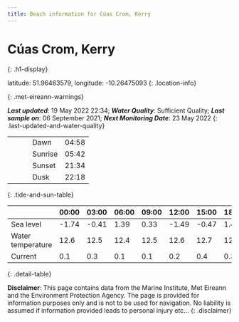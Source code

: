 ```yaml
---
title: Beach information for Cúas Crom, Kerry
---
```

# Cúas Crom, Kerry 
{: .h1-display}

latitude: 51.96463579, longitude: -10.26475093
{: .location-info}


{: .met-eireann-warnings}

___Last updated___: 19 May 2022 22:34; ___Water Quality___: Sufficient Quality;
___Last sample on___: 06 September 2021; ___Next Monitoring Date___: 23 May 2022
{: .last-updated-and-water-quality}

|   |   |   |   |   |
|---|---|---|---|---|
|   |   |   | Dawn  | 04:58 |
|   |   |   | Sunrise  | 05:42 |
|   |   |   | Sunset  | 21:34 |
|   |   |   | Dusk  | 22:18 |
{: .tide-and-sun-table}

<div></div>

| | 00:00 | 03:00 | 06:00 | 09:00 | 12:00 | 15:00 | 18:00 | 21:00 |
|---|---|---|---|---|---|---|---|---|
| Sea level | -1.74 | -0.41 | 1.39 | 0.33| -1.49 | -0.47 | 1.43 | 0.69 |
| Water temperature | 12.6 | 12.5 | 12.4 | 12.5 | 12.6 | 12.7 | 12.6 | 12.6 |
| Current | 0.1 | 0.3 | 0.1 | 0.1 | 0.2| 0.4 | 0.3 | 0.1 |
{: .detail-table}

__Disclaimer__: This page contains data from the Marine Institute,
Met Eireann and the Environment Protection Agency. The page is provided for
information purposes only and is not to be used for navigation. No liability
is assumed if information provided leads to personal injury etc...
{: .disclaimer}